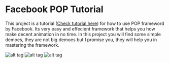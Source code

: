 Facebook POP Tutorial
===========

This project is a tutorial ([Check tutorial here](http://www.appcoda.com/facebook-pop-framework-intro/ "Facebook Pop Tutorial")) for how to use POP frameword by Facebook. Its very easy and effecient framework that helps you how make decent animation in no time. 
In this project you will find some simple demoes, they are not big demoes but I promise you, they will help you in mastering the framework.



![alt tag](https://github.com/most-wanted/Facebook-POP-Tutorial/blob/master/screenshots/demo11.gif)
![alt tag](https://github.com/most-wanted/Facebook-POP-Tutorial/blob/master/screenshots/fb-demo.gif)
![alt tag](https://github.com/most-wanted/Facebook-POP-Tutorial/blob/master/screenshots/wrong-pass-demo.gif)
